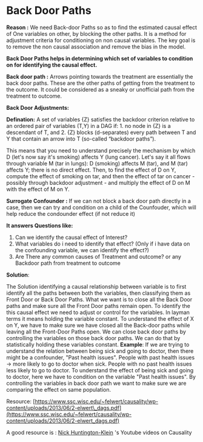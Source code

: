 # Back Door Paths

**Reason :** We need Back-door Paths so as to find the estimated causal effect of One variables on other, by blocking the other paths. It is a method for adjustment criteria for conditioning on non causal variables. The key goal is to remove the non causal association and remove the bias in the model.

**Back Door Paths helps in determining which set of variables to condition on for identifying the causal effect.**

**Back door path :** Arrows pointing towards the treatment are essentially the back door paths. These are the other paths of getting from the treatment to the outcome. It could be considered as a sneaky or unofficial path from the treatment to outcome.

**Back Door Adjustments:** 

**Defination:** A set of variables {Z} satisfies the backdoor criterion relative to an ordered pair of variables \(T,Y\) in a DAG if: 1. no node in {Z} is a descendant of T, and 2. {Z} blocks \(d-separates\) every path between T and Y that contain an arrow into T \(so-called “backdoor paths”\).

This means that you need to understand precisely the mechanism by which D \(let's now say it's smoking\) affects Y \(lung cancer\). Let's say it all flows through variable M \(tar in lungs\): D \(smoking\) affects M \(tar\), and M \(tar\) affects Y; there is no direct effect. Then, to find the effect of D on Y, compute the effect of smoking on tar, and then the effect of tar on cancer - possibly through backdoor adjustment - and multiply the effect of D on M with the effect of M on Y.

**Surrogate Confounder :** If we can not block a back door path directly in a case, then we can try and condition on a child of the Counfouder, which will help reduce the condounder effect \(if not reduce it\)

**It answers Questions like:**

1. Can we identify the causal effect of Interest?
2. What variables do i need to identify that effect? \(Only if i have data on the confounding variable, we can identify the effect?\)
3. Are There any common causes of Treatment and outcome? or any Backdoor path from treatment to outcome

**Solution**:

The Solution identifying a causal relationship between variable is to first identify all the paths between both the variables, then classifying them as Front Door or Back Door Paths. What we want is to close all the Back Door paths and make sure all the Front Door paths remain open. To identify the this causal effect we need to adjust or control for the variables. In layman terms it means holding the variable constant. To understand the effect of X on Y, we have to make sure we have closed all the Back-door paths while leaving all the Front-Door Paths open. We can close back door paths by controlling the variables on those back door paths. We can do that by statistically holding these variables constant.  **Example**: If we are trying to understand the relation between being sick and going to doctor, then there might be a confounder, "Past health issues". People with past health issues -&gt; more likely to go to doctor when sick. People with no past health issues less likely to go to doctor. To understand the effect of being sick and going to doctor, here we have to condition on the variable "Past health issues". By controlling the variables in back door path we want to make sure we are comparing the effect on same population.





Resource: [https://www.ssc.wisc.edu/~felwert/causality/wp-content/uploads/2013/06/2-elwert\_dags.pdf](https://www.ssc.wisc.edu/~felwert/causality/wp-content/uploads/2013/06/2-elwert_dags.pdf)

A good resource is : [Nick Huntington-Klein](https://www.youtube.com/watch?v=eBij0BFc-RM&list=PLcTBLulJV_AKmUTH-nUsxxFyRQoWnUzxU) 's Youtube videos on Causality

